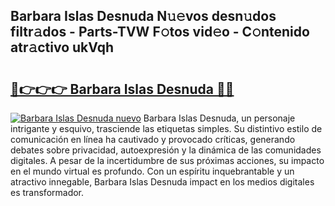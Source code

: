 ## Barbara Islas Desnuda N𝚞𝚎vos desn𝚞dos filtr𝚊dos - Parts-TVW F𝚘tos vid𝚎o - C𝚘ntenido atr𝚊ctivo ukVqh

# <h2><a href="http://mb7kd5.tromn.icu/?c=Barbara+Islas+Desnuda">🔗👉👉👉 Barbara Islas Desnuda 🔗🔗</a></h2>

[![Barbara Islas Desnuda nuevo](https://i.imgur.com/pEAQMta.gif)](http://mb7kd5.tromn.icu/?c=Barbara+Islas+Desnuda)
Barbara Islas Desnuda, un personaje intrigante y esquivo, trasciende las etiquetas simples. Su distintivo estilo de comunicación en línea ha cautivado y provocado críticas, generando debates sobre privacidad, autoexpresión y la dinámica de las comunidades digitales. A pesar de la incertidumbre de sus próximas acciones, su impacto en el mundo virtual es profundo. Con un espíritu inquebrantable y un atractivo innegable, Barbara Islas Desnuda impact en los medios digitales es transformador.
